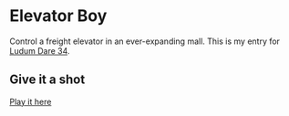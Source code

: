 # Elevator Boy
Control a freight elevator in an ever-expanding mall.
This is my entry for [Ludum Dare 34](http://ludumdare.com/compo/).

## Give it a shot
[Play it here](https://rawgit.com/attilahorvath/elevator_boy/master/index.html)
